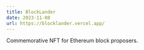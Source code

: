 ```yaml
---
title: BlockLander
date: 2023-11-08
url: https://blocklander.vercel.app/
---
```


Commemorative NFT for Ethereum block proposers.
